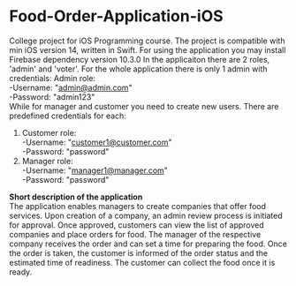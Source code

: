 # Food-Order-Application-iOS
College project for iOS Programming course. The project is compatible with min iOS version 14, written in Swift. For using the application you may install Firebase dependency version 10.3.0
In the applicaiton there are 2 roles, 'admin' and 'voter'. For the whole application there is only 1 admin with credentials: Admin role: <br>
-Username: "admin@admin.com"<br>
-Password: "admin123"<br>
While for manager and customer you need to create new users. There are predefined credentials for each:<br>
1. Customer role:<br>
  -Username: "customer1@customer.com"<br>
  -Password: "password"<br>
2. Manager role:<br>
  -Username: "manager1@manager.com"<br>
  -Password: "password"<br>
  

<b>Short description of the application</b><br>
The application enables managers to create companies that offer food services. Upon creation of a company, an admin review process is initiated for approval. Once approved, customers can view the list of approved companies and place orders for food. The manager of the respective company receives the order and can set a time for preparing the food. Once the order is taken, the customer is informed of the order status and the estimated time of readiness. The customer can collect the food once it is ready.
